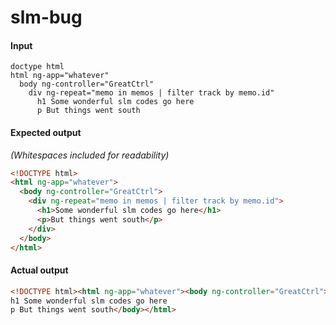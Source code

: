 slm-bug
========

#### Input

```slim
doctype html
html ng-app="whatever"
  body ng-controller="GreatCtrl"
    div ng-repeat="memo in memos | filter track by memo.id"
      h1 Some wonderful slm codes go here
      p But things went south
```

#### Expected output

*(Whitespaces included for readability)*

```html
<!DOCTYPE html>
<html ng-app="whatever">
  <body ng-controller="GreatCtrl">
    <div ng-repeat="memo in memos | filter track by memo.id">
      <h1>Some wonderful slm codes go here</h1>
      <p>But things went south</p>
    </div>
  </body>
</html>
```

#### Actual output

```html
<!DOCTYPE html><html ng-app="whatever"><body ng-controller="GreatCtrl">v ng-repeat="memo in memos | filter track by memo.id"
h1 Some wonderful slm codes go here
p But things went south</body></html>
```
